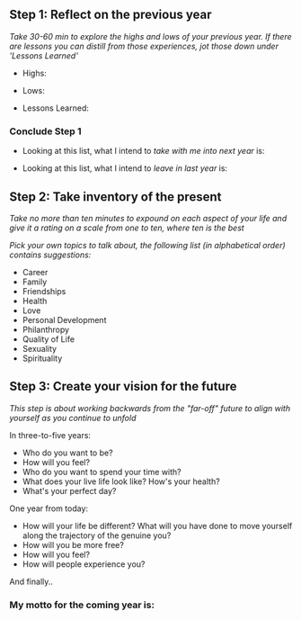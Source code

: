 ## Step 1: Reflect on the previous year
_Take 30-60 min to explore the highs and lows of your previous year. If there are lessons you can distill from those experiences, jot those down under 'Lessons Learned'_
* Highs:

* Lows:

* Lessons Learned:


### Conclude Step 1

* Looking at this list, what I intend to *take with me into next year* is:

* Looking at this list, what I intend to *leave in last year* is:

## Step 2: Take inventory of the present
_Take no more than ten minutes to expound on each aspect of your life and give it a rating on a scale from one to ten, where ten is the best_

_Pick your own topics to talk about, the following list (in alphabetical order) contains suggestions:_

* Career
* Family
* Friendships
* Health
* Love
* Personal Development
* Philanthropy
* Quality of Life
* Sexuality
* Spirituality

## Step 3: Create your vision for the future
_This step is about working backwards from the "far-off" future to align with yourself as you continue to unfold_

In three-to-five years:
* Who do you want to be?
* How will you feel?
* Who do you want to spend your time with?
* What does your live life look like? How's your health?
* What's your perfect day?

One year from today:
* How will your life be different? What will you have done to move yourself along the trajectory of the genuine you?
* How will you be more free?
* How will you feel?
* How will people experience you?

And finally..
### My motto for the coming year is:


